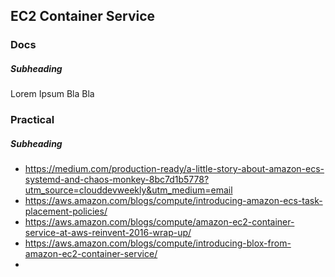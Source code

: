 ## EC2 Container Service

  ### Docs

  ##### *Subheading*

  Lorem Ipsum Bla Bla

  ### Practical

  ##### *Subheading*
  - https://medium.com/production-ready/a-little-story-about-amazon-ecs-systemd-and-chaos-monkey-8bc7d1b5778?utm_source=clouddevweekly&utm_medium=email
  - https://aws.amazon.com/blogs/compute/introducing-amazon-ecs-task-placement-policies/
  - https://aws.amazon.com/blogs/compute/amazon-ec2-container-service-at-aws-reinvent-2016-wrap-up/
  - https://aws.amazon.com/blogs/compute/introducing-blox-from-amazon-ec2-container-service/
  -
